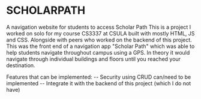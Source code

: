 # SCHOLARPATH
A navigation website for students to access Scholar Path 
This is a project I worked on solo for my course CS3337 at CSULA built with mostly HTML, JS and CSS. Alongside with peers who worked on the backend of this project.
This was the front end of a navigation app "Scholar Path" which was able to help students navigate throughout campus using a GPS. 
In theory it would navigate through individual buildings and floors until you reached your destination. 


Features that can be implemented:
-- Security using CRUD can/need to be implemented
-- Integrate it with the backend of this project (which I do not have)
